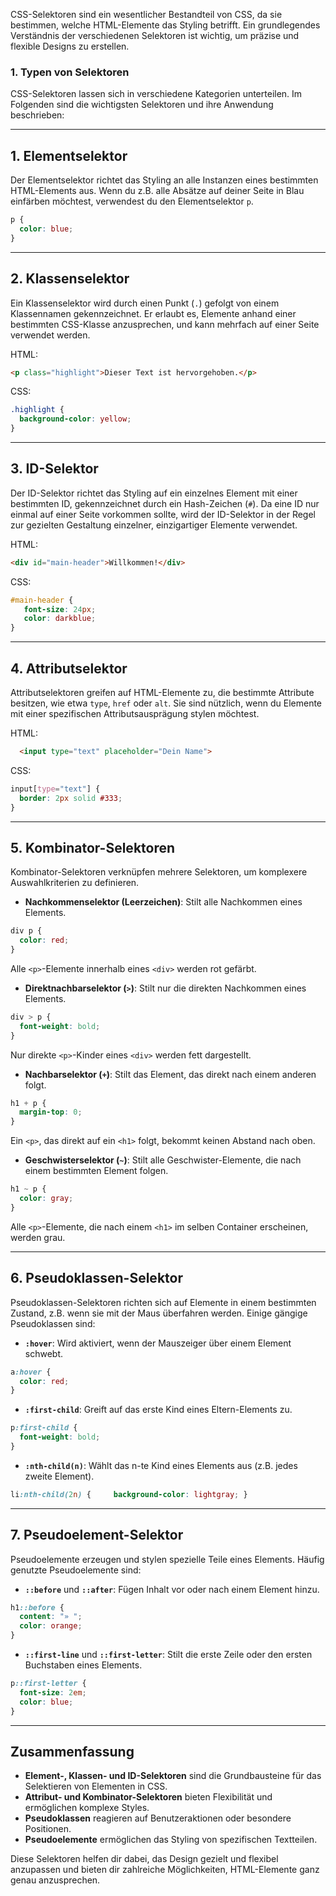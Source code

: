 CSS-Selektoren sind ein wesentlicher Bestandteil von CSS, da sie bestimmen, welche HTML-Elemente das Styling betrifft. Ein grundlegendes Verständnis der verschiedenen Selektoren ist wichtig, um präzise und flexible Designs zu erstellen.

### 1. Typen von Selektoren

CSS-Selektoren lassen sich in verschiedene Kategorien unterteilen. Im Folgenden sind die wichtigsten Selektoren und ihre Anwendung beschrieben:

---

## 1. **Elementselektor**

Der Elementselektor richtet das Styling an alle Instanzen eines bestimmten HTML-Elements aus. Wenn du z.B. alle Absätze auf deiner Seite in Blau einfärben möchtest, verwendest du den Elementselektor `p`.
```css
p {
  color: blue;
}
```

---

## 2. **Klassenselektor**

Ein Klassenselektor wird durch einen Punkt (`.`) gefolgt von einem Klassennamen gekennzeichnet. Er erlaubt es, Elemente anhand einer bestimmten CSS-Klasse anzusprechen, und kann mehrfach auf einer Seite verwendet werden.

HTML:
```html
<p class="highlight">Dieser Text ist hervorgehoben.</p>
```

CSS:
```css
.highlight {
  background-color: yellow; 
}
```

---

## 3. **ID-Selektor**

Der ID-Selektor richtet das Styling auf ein einzelnes Element mit einer bestimmten ID, gekennzeichnet durch ein Hash-Zeichen (`#`). Da eine ID nur einmal auf einer Seite vorkommen sollte, wird der ID-Selektor in der Regel zur gezielten Gestaltung einzelner, einzigartiger Elemente verwendet.

HTML:
```html
<div id="main-header">Willkommen!</div>
```

CSS:
```css
#main-header {
   font-size: 24px;
   color: darkblue; 
}
```

---

## 4. **Attributselektor**

Attributselektoren greifen auf HTML-Elemente zu, die bestimmte Attribute besitzen, wie etwa `type`, `href` oder `alt`. Sie sind nützlich, wenn du Elemente mit einer spezifischen Attributsausprägung stylen möchtest.

HTML:
```html
  <input type="text" placeholder="Dein Name">
```

CSS:
```css
input[type="text"] {
  border: 2px solid #333;
}
```

---

## 5. **Kombinator-Selektoren**

Kombinator-Selektoren verknüpfen mehrere Selektoren, um komplexere Auswahlkriterien zu definieren.

- **Nachkommenselektor (Leerzeichen)**: Stilt alle Nachkommen eines Elements.
```css
div p {
  color: red; 
}
```
  Alle `<p>`-Elemente innerhalb eines `<div>` werden rot gefärbt.
   
- **Direktnachbarselektor (`>`)**: Stilt nur die direkten Nachkommen eines Elements.
```css
div > p {
  font-weight: bold;
}
```
   Nur direkte `<p>`-Kinder eines `<div>` werden fett dargestellt.
   
- **Nachbarselektor (`+`)**: Stilt das Element, das direkt nach einem anderen folgt.
```css
h1 + p {
  margin-top: 0;
}
```
  Ein `<p>`, das direkt auf ein `<h1>` folgt, bekommt keinen Abstand nach oben.
   
- **Geschwisterselektor (`~`)**: Stilt alle Geschwister-Elemente, die nach einem bestimmten Element folgen.
```css
h1 ~ p {
  color: gray;
}
```
Alle `<p>`-Elemente, die nach einem `<h1>` im selben Container erscheinen, werden grau.

---

## 6. **Pseudoklassen-Selektor**

Pseudoklassen-Selektoren richten sich auf Elemente in einem bestimmten Zustand, z.B. wenn sie mit der Maus überfahren werden. Einige gängige Pseudoklassen sind:

- **`:hover`**: Wird aktiviert, wenn der Mauszeiger über einem Element schwebt.
```css
a:hover {
  color: red;
}
```
   
- **`:first-child`**: Greift auf das erste Kind eines Eltern-Elements zu.
```css
p:first-child {
  font-weight: bold;
}
```
   
- **`:nth-child(n)`**: Wählt das n-te Kind eines Elements aus (z.B. jedes zweite Element).
```css
li:nth-child(2n) {     background-color: lightgray; }
```

---

## 7. **Pseudoelement-Selektor**

Pseudoelemente erzeugen und stylen spezielle Teile eines Elements. Häufig genutzte Pseudoelemente sind:

- **`::before`** und **`::after`**: Fügen Inhalt vor oder nach einem Element hinzu.
   
```css
h1::before {
  content: "» ";
  color: orange;
}
```
   
- **`::first-line`** und **`::first-letter`**: Stilt die erste Zeile oder den ersten Buchstaben eines Elements.
```css
p::first-letter {
  font-size: 2em;
  color: blue;
}
```
 
---

## Zusammenfassung

- **Element-, Klassen- und ID-Selektoren** sind die Grundbausteine für das Selektieren von Elementen in CSS.
- **Attribut- und Kombinator-Selektoren** bieten Flexibilität und ermöglichen komplexe Styles.
- **Pseudoklassen** reagieren auf Benutzeraktionen oder besondere Positionen.
- **Pseudoelemente** ermöglichen das Styling von spezifischen Textteilen.

Diese Selektoren helfen dir dabei, das Design gezielt und flexibel anzupassen und bieten dir zahlreiche Möglichkeiten, HTML-Elemente ganz genau anzusprechen.
